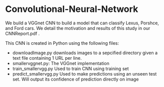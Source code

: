# Convolutional-Neural-Network

We build a VGGnet CNN to build a model that can classify Lexus, Porshce, and Ford cars. We detail the motivation and results of this study in our CNNReport.pdf .

This CNN is created in Python using the following files:

- downloadImage.py downloads images to a sepcified directory given a text file containing 1 URL per line.
- smallervggnet.py: The VGGnet implementation
- train_smallervgg.py Used to train CNN using training set
- predict_smallervgg.py Used to make predictions using an unseen test set. Will output its confidence of prediction directly on image


 